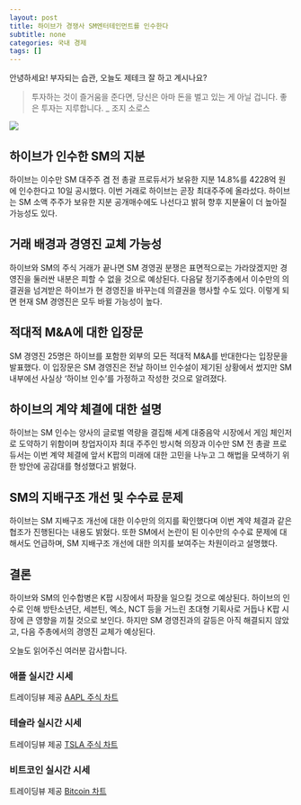 ```yaml
---
layout: post
title: 하이브가 경쟁사 SM엔터테인먼트를 인수한다
subtitle: none
categories: 국내 경제
tags: []
---
```


안녕하세요! 부자되는 습관, 오늘도 제테크 잘 하고 계시나요?

> 투자하는 것이 즐거움을 준다면, 당신은 아마 돈을 벌고 있는 게 아닐 겁니다. 좋은 투자는 지루합니다. _ 조지 소로스






![](https://source.unsplash.com/800x450/?luxury)

##  하이브가 인수한 SM의 지분

하이브는 이수만 SM 대주주 겸 전 총괄 프로듀서가 보유한 지분 14.8%를 4228억 원에 인수한다고 10일 공시했다. 이번 거래로 하이브는 곧장 최대주주에 올라섰다. 하이브는 SM 소액 주주가 보유한 지분 공개매수에도 나선다고 밝혀 향후 지분율이 더 높아질 가능성도 있다.

## 거래 배경과 경영진 교체 가능성

하이브와 SM의 주식 거래가 끝나면 SM 경영권 분쟁은 표면적으로는 가라앉겠지만 경영진을 둘러싼 내분은 피할 수 없을 것으로 예상된다. 다음달 정기주총에서 이수만의 의결권을 넘겨받은 하이브가 현 경영진을 바꾸는데 의결권을 행사할 수도 있다. 이렇게 되면 현재 SM 경영진은 모두 바뀔 가능성이 높다.

## 적대적 M&A에 대한 입장문

SM 경영진 25명은 하이브를 포함한 외부의 모든 적대적 M&A를 반대한다는 입장문을 발표했다. 이 입장문은 SM 경영진은 전날 하이브 인수설이 제기된 상황에서 썼지만 SM 내부에선 사실상 ‘하이브 인수’를 가정하고 작성한 것으로 알려졌다.

## 하이브의 계약 체결에 대한 설명

하이브는 SM 인수는 양사의 글로벌 역량을 결집해 세계 대중음악 시장에서 게임 체인저로 도약하기 위함이며 창업자이자 최대 주주인 방시혁 의장과 이수만 SM 전 총괄 프로듀서는 이번 계약 체결에 앞서 K팝의 미래에 대한 고민을 나누고 그 해법을 모색하기 위한 방안에 공감대를 형성했다고 밝혔다.

## SM의 지배구조 개선 및 수수료 문제

하이브는 SM 지배구조 개선에 대한 이수만의 의지를 확인했다며 이번 계약 체결과 같은 협조가 진행된다는 내용도 밝혔다. 또한 SM에서 논란이 된 이수만의 수수료 문제에 대해서도 언급하며, SM 지배구조 개선에 대한 의지를 보여주는 차원이라고 설명했다.

## 결론

하이브와 SM의 인수합병은 K팝 시장에서 파장을 일으킬 것으로 예상된다. 하이브의 인수로 인해 방탄소년단, 세븐틴, 엑소, NCT 등을 거느린 초대형 기획사로 거듭나 K팝 시장에 큰 영향을 끼칠 것으로 보인다. 하지만 SM 경영진과의 갈등은 아직 해결되지 않았고, 다음 주총에서의 경영진 교체가 예상된다.

오늘도 읽어주신 여러분 감사합니다.

### 애플 실시간 시세


<!-- TradingView Widget BEGIN -->
<div class="tradingview-widget-container">
  <div id="tradingview_6a264"></div>
  <div class="tradingview-widget-copyright">트레이딩뷰 제공 <a href="https://kr.tradingview.com/symbols/NASDAQ-AAPL/" rel="noopener" target="_blank"><span class="blue-text">AAPL 주식 차트</span></a></div>
  <script type="text/javascript" src="https://s3.tradingview.com/tv.js"></script>
  <script type="text/javascript">
  new TradingView.widget(
  {
  "autosize": true,
  "symbol": "NASDAQ:AAPL",
  "interval": "D",
  "timezone": "Asia/Seoul",
  "theme": "light",
  "style": "1",
  "locale": "kr",
  "toolbar_bg": "#f1f3f6",
  "enable_publishing": false,
  "hide_top_toolbar": true,
  "hide_legend": true,
  "save_image": false,
  "container_id": "tradingview_6a264"
}
  );
  </script>
</div>
<!-- TradingView Widget END -->


### 테슬라 실시간 시세


<!-- TradingView Widget BEGIN -->
<div class="tradingview-widget-container">
  <div id="tradingview_39d77"></div>
  <div class="tradingview-widget-copyright">트레이딩뷰 제공 <a href="https://kr.tradingview.com/symbols/NASDAQ-TSLA/" rel="noopener" target="_blank"><span class="blue-text">TSLA 주식 차트</span></a></div>
  <script type="text/javascript" src="https://s3.tradingview.com/tv.js"></script>
  <script type="text/javascript">
  new TradingView.widget(
  {
  "autosize": true,
  "symbol": "NASDAQ:TSLA",
  "interval": "D",
  "timezone": "Asia/Seoul",
  "theme": "light",
  "style": "1",
  "locale": "kr",
  "toolbar_bg": "#f1f3f6",
  "enable_publishing": false,
  "hide_top_toolbar": true,
  "hide_legend": true,
  "save_image": false,
  "container_id": "tradingview_39d77"
}
  );
  </script>
</div>
<!-- TradingView Widget END -->


### 비트코인 실시간 시세


<!-- TradingView Widget BEGIN -->
<div class="tradingview-widget-container">
  <div id="tradingview_3f91e"></div>
  <div class="tradingview-widget-copyright">트레이딩뷰 제공 <a href="https://kr.tradingview.com/symbols/BTCUSD/?exchange=BITSTAMP" rel="noopener" target="_blank"><span class="blue-text">Bitcoin 차트</span></a></div>
  <script type="text/javascript" src="https://s3.tradingview.com/tv.js"></script>
  <script type="text/javascript">
  new TradingView.widget(
  {
  "autosize": true,
  "symbol": "BITSTAMP:BTCUSD",
  "interval": "D",
  "timezone": "Asia/Seoul",
  "theme": "light",
  "style": "1",
  "locale": "kr",
  "toolbar_bg": "#f1f3f6",
  "enable_publishing": false,
  "hide_top_toolbar": true,
  "hide_legend": true,
  "save_image": false,
  "container_id": "tradingview_3f91e"
}
  );
  </script>
</div>
<!-- TradingView Widget END -->

